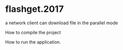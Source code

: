 # flashget.2017
a network client can download file in the parallel mode

How to compile the project


How to run the application.

